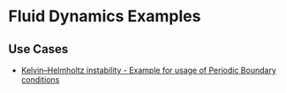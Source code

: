 # Fluid Dynamics Examples

## Use Cases
- [Kelvin–Helmholtz instability - Example for usage of Periodic Boundary conditions](use_cases/kelvin_helmholz_instability/README.md)